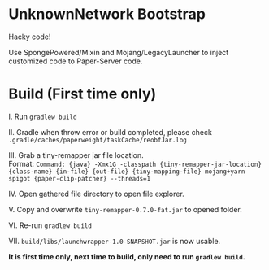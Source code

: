 # UnknownNetwork Bootstrap
Hacky code!

Use SpongePowered/Mixin and Mojang/LegacyLauncher to inject customized code to Paper-Server code.

# Build (First time only)

I. Run `gradlew build`

II. Gradle when throw error or build completed,
please check `.gradle/caches/paperweight/taskCache/reobfJar.log`

III. Grab a tiny-remapper jar file location.<br>
Format: `Command: {java} -Xmx1G -classpath {tiny-remapper-jar-location} {class-name} {in-file} {out-file} {tiny-mapping-file} mojang+yarn spigot {paper-clip-patcher} --threads=1`

IV. Open gathered file directory to open file explorer.

V. Copy and overwrite `tiny-remapper-0.7.0-fat.jar` to opened folder.

VI. Re-run `gradlew build`

VII. `build/libs/launchwrapper-1.0-SNAPSHOT.jar` is now usable.

**It is first time only, next time to build, only need to run `gradlew build`.**